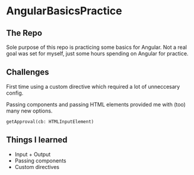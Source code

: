 # AngularBasicsPractice

## The Repo

Sole purpose of this repo is practicing some basics for Angular.
Not a real goal was set for myself, just some hours spending on Angular for practice.


## Challenges

First time using a custom directive which required a lot of unneccesary config.


Passing components and passing HTML elements provided me with (too) many new options. 
 ```
 getApproval(cb: HTMLInputElement)
 ```

## Things I learned
* Input + Output
* Passing components
* Custom directives